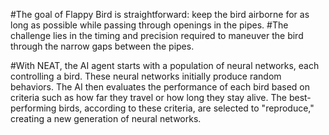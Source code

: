#The goal of Flappy Bird is straightforward: keep the bird airborne for as long as possible while passing through openings in the pipes.
#The challenge lies in the timing and precision required to maneuver the bird through the narrow gaps between the pipes.

#With NEAT, the AI agent starts with a population of neural networks, each controlling a bird. These neural networks initially produce random behaviors. The AI then evaluates the performance of each bird based on criteria such as how far they travel or how long they stay alive. The best-performing birds, according to these criteria, are selected to "reproduce," creating a new generation of neural networks.

